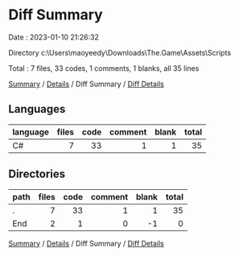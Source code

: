 # Diff Summary

Date : 2023-01-10 21:26:32

Directory c:\\Users\\maoyeedy\\Downloads\\The.Game\\Assets\\Scripts

Total : 7 files,  33 codes, 1 comments, 1 blanks, all 35 lines

[Summary](results.md) / [Details](details.md) / Diff Summary / [Diff Details](diff-details.md)

## Languages
| language | files | code | comment | blank | total |
| :--- | ---: | ---: | ---: | ---: | ---: |
| C# | 7 | 33 | 1 | 1 | 35 |

## Directories
| path | files | code | comment | blank | total |
| :--- | ---: | ---: | ---: | ---: | ---: |
| . | 7 | 33 | 1 | 1 | 35 |
| End | 2 | 1 | 0 | -1 | 0 |

[Summary](results.md) / [Details](details.md) / Diff Summary / [Diff Details](diff-details.md)